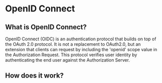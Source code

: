 # OpenID Connect

## What is OpenID Connect?

OpenID Connect (OIDC) is an authentication protocol that builds on top of the OAuth 2.0 protocol. It is not a replacement to OAuth2.0, but an extension that clients can request by including the 'openid' scope value in the Authorization Request. This protocol verifies user identity by authenticating the end user against the Authorization Server.

## How does it work?